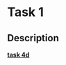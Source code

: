 # Task 1

## Description

[**task 4d**](https://github.com/eryxcc/rpis2018/blob/master/lab4/Lab04student.ipynb)

